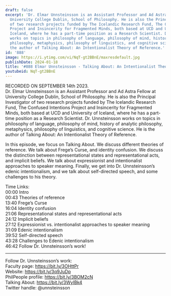 ```yaml
---
draft: false
excerpt: 'Dr. Elmar Unnsteinsson is an Assistant Professor and Ad Astra Fellow at
  University College Dublin, School of Philosophy. He is also the Principal Investigator
  of two research projects funded by The Icelandic Research Fund, The Confused Intentions
  Project and Insincerity for Fragmented Minds, both based at UCD and University of
  Iceland, where he has a part-time position as a Research Scientist. Dr. Unnsteinsson
  works on topics in philosophy of language, philosophy of mind, history of analytic
  philosophy, metaphysics, philosophy of linguistics, and cognitive science. He is
  the author of Talking About: An Intentionalist Theory of Reference.'
id: '888'
image: https://i.ytimg.com/vi/NqT-gt2BBnE/maxresdefault.jpg
publishDate: 2024-01-18
title: '#888 Elmar Unnsteinsson - Talking About: An Intentionalist Theory of Reference'
youtubeid: NqT-gt2BBnE
---
```

RECORDED ON SEPTEMBER 14th 2023.  
Dr. Elmar Unnsteinsson is an Assistant Professor and Ad Astra Fellow at University College Dublin, School of Philosophy. He is also the Principal Investigator of two research projects funded by The Icelandic Research Fund, The Confused Intentions Project and Insincerity for Fragmented Minds, both based at UCD and University of Iceland, where he has a part-time position as a Research Scientist. Dr. Unnsteinsson works on topics in philosophy of language, philosophy of mind, history of analytic philosophy, metaphysics, philosophy of linguistics, and cognitive science. He is the author of Talking About: An Intentionalist Theory of Reference.

In this episode, we focus on Talking About. We discuss different theories of reference. We talk about Frege’s Curse, and identity confusion. We discuss the distinction between representational states and representational acts, and implicit beliefs. We talk about expressionist and intentionalist approaches to speaker meaning. Finally, we get into Dr. Unnsteinsson’s edenic intentionalism, and we talk about self-directed speech, and some challenges to his theory.

Time Links:  
00:00  Intro  
00:43  Theories of reference  
13:40  Frege’s Curse  
16:04  Identity confusion  
21:06  Representational states and representational acts  
24:12  Implicit beliefs  
27:12  Expressionist vs. intentionalist approaches to speaker meaning  
31:09  Edenic intentionalism  
39:52  Self-directed speech  
43:28  Challenges to Edenic intentionalism  
46:42  Follow Dr. Unnsteinsson’s work!

---

Follow Dr. Unnsteinsson’s work:  
Faculty page: https://bit.ly/3OHttPr  
Website: https://bit.ly/3q9JuDp  
PhilPeople profile: https://bit.ly/3BOM2cN  
Talking About: https://bit.ly/3WyIBk4  
Twitter handle: @unnsteinsson
